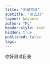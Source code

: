 ```yaml
---
title: "测试目录"
subtitle: "测试33"
layout: keynote
author: "My"
header-style: text
hidden: true
published: false
tags:
---
```


你好测试目录
